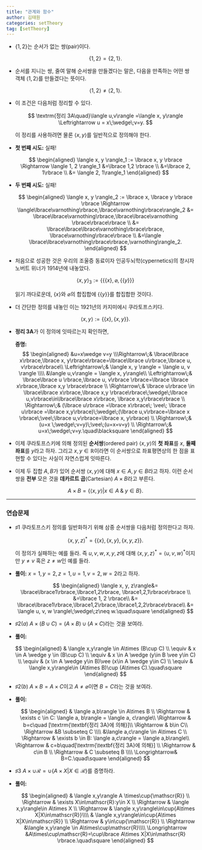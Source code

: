 ```yaml
---
title: "관계와 함수"
author: 김태원
categories: setTheory
tag: [setTheory]
---
```


- $\lbrace 1, 2 \rbrace$는 순서가 없는 쌍(pair)이다.
    
    $$
    \lbrace 1, 2 \rbrace = \lbrace 2, 1 \rbrace.
    $$
- 순서를 지니는 쌍, 줄여 말해 순서쌍을 만들겠다는 말은, 다음을 만족하는 
어떤 쌍 객체 $\langle 1, 2 \rangle$를 만들겠다는 뜻이다. 

    $$
    \langle 1, 2 \rangle \neq \langle 2, 1 \rangle.
    $$
- 이 조건은 다음처럼 정리할 수 있다.

    $$
    \textrm{정리 3A\quad}\langle u,v\rangle =\langle x, y\rangle \Leftrightarrow
    u = x\;\wedge\;v=y.
    $$

    이 정리를 사용하려면 물론 $\langle x, y\rangle$를 일반적으로 정의해야 한다.

- **첫 번째 시도:** 실패!

    $$
    \begin{aligned}
    \langle x, y \rangle_1 := \lbrace x, y \rbrace \Rightarrow
    \langle 1, 2 \rangle_1 &=\lbrace 1,2 \rbrace \\
                            &=\lbrace 2, 1\rbrace \\
                            &= \langle 2, 1\rangle_1
    \end{aligned}
    $$
- **두 번째 시도:** 실패!
    
    $$
    \begin{aligned}
    \langle x, y \rangle_2 := \lbrace x, \lbrace y \rbrace \rbrace \Rightarrow
    \langle\lbrace\varnothing\rbrace,\lbrace\varnothing\rbrace\rangle_2 &=
    \lbrace\lbrace\varnothing\rbrace,\lbrace\lbrace\varnothing
    \rbrace\rbrace\rbrace \\
        &= \lbrace\lbrace\lbrace\varnothing\rbrace\rbrace,
    \lbrace\varnothing\rbrace\rbrace \\
        &=\langle \lbrace\lbrace\varnothing\rbrace\rbrace,\varnothing\rangle_2.
    \end{aligned}
    $$
- 처음으로 성공한 것은 우리의 조울증 동료이자 인공두뇌학(cypernetics)의 창시자
노버트 위너가 1914년에 내놓았다.

    $$
    \langle x,y \rangle_3 := \lbrace\lbrace\lbrace x\rbrace,\varnothing,
    \lbrace\lbrace y \rbrace\rbrace\rbrace
    $$

    읽기 까다로운데, $\lbrace x \rbrace$와 $\varnothing$의 합집합에 
    $\lbrace\lbrace y\rbrace\rbrace$를 합집합한 것이다. 
- 더 간단한 정의를 내놓인 이는 1921년의 카지미에시 쿠라토프스키다. 

    $$
    \langle x, y \rangle := \lbrace\lbrace x \rbrace, \lbrace x,y\rbrace\rbrace.
    $$
- **정리 3A**가 이 정의에 잇따르는지 확인하면, 

    **증명:** 
    $$
    \begin{aligned}
    &u=x\wedge v=y \\\Rightarrow\;& \lbrace\lbrace x\rbrace,\lbrace x,
    y\rbrace\rbrace=\lbrace\lbrace u\rbrace,\lbrace u, v\rbrace\rbrace\\
     \Leftrightarrow\;& \langle x, y \rangle = \langle u, v \rangle \\\\
     &\langle u,v\rangle = \langle x, y\rangle\\
     \Leftrightarrow\;& \lbrace\lbrace u \rbrace,\lbrace u, v\rbrace
     \rbrace=\lbrace \lbrace x\rbrace,\lbrace x,y
     \rbrace\rbrace \\
         \Rightarrow\;& \lbrace u\rbrace \in \lbrace\lbrace x\rbrace,\lbrace x,y
         \rbrace\rbrace\;\wedge\;\lbrace u,v\rbrace\in\lbrace\lbrace x\rbrace,
         \lbrace x,y\rbrace\rbrace \\
             \Rightarrow\;& (\lbrace u\rbrace =\lbrace x\rbrace\; \vee\;
    \lbrace u\rbrace =\lbrace x,y\rbrace)\;\wedge\;(\lbrace u,v\rbrace=\lbrace x
        \rbrace\;\vee\;\lbrace u,v\rbrace=\lbrace x, y\rbrace) \\
        \Rightarrow\;&(u=x \;\wedge\;v=y)\;\vee\;(u=x=v=y) \\
        \Rightarrow\;& u=x\;\wedge\;v=y.\quad\blacksquare
    \end{aligned}
    $$

- 이제 쿠라토프스키에 의해 정의된 **순서쌍**(ordered pair) 
    $\langle x,y \rangle$의 **첫 좌표**를 $x$, **둘째 좌표**를 $y$라고 하자. 
    그리고 $x,y\in\mathbb{R}$이라면 이 순서쌍으로 좌표평면상의 한 점을
    표현할 수 있다는 사실이 자연스럽게 잇따른다.
- 이제 두 집합 $A, B$가 있어 순서쌍 $\langle x,y \rangle$에 대해 $x\in A,
    y\in B$라고 하자. 이런 순서쌍을 **전부** 모은 것을 **데카르트 곱**(Cartesian)
    $A\times B$라고 부른다. 

    $$
    A\times B=\lbrace\langle x,y\rangle|x\in A \;\&\;y\in B\rbrace.
    $$

---

### 연습문제 

- $\sharp1$ 쿠라토프스키 정의를 일반화하기 위해
    삼중 순서쌍을 다음처럼 정의한다고 하자. 
    
    $$
    \langle x,y,z\rangle^*=\lbrace\lbrace x\rbrace,\lbrace x,y\rbrace,
    \lbrace x,y,z\rbrace\rbrace.
    $$

    이 정의가 실패하는 예를 들라. 즉 $u,v,w,x,y,z$에 대해 $\langle x,y,z\rangle^*
    =\langle u,v,w\rangle^*$이지만 $y\neq v$ 혹은 $z\neq w$인 예를 들라.
- **풀이:** $x=1,y=2,z=1,u=1, v=2, w=2$라고 하자. 

    $$
    \begin{aligned}
    \langle x, y, z\rangle&= \lbrace\lbrace1\rbrace,\lbrace1,2\rbrace,
    \lbrace1,2,1\rbrace\rbrace \\
        &=\lbrace 1, 2 \rbrace\\
        &= \lbrace\lbrace1\rbrace,\lbrace1,2\rbrace,\lbrace1,2,2\rbrace\rbrace\\
           &= \langle u, v, w \rangle\;\wedge\;z\neq w.\quad\square
    \end{aligned}
    $$

- $\sharp2(a)$ $A\times(B\cup C)=(A\times B)\cup(A\times C)$라는 것을 보여라.
- **풀이:**

    $$
    \begin{aligned}
    & \langle x,y\rangle \in A\times (B\cup C) \\
        \equiv & x \in A \wedge y \in (B\cup C) \\
        \equiv & x \in A \wedge (y\in B \vee y\in C) \\
        \equiv & (x \in A \wedge y\in B)\vee (x\in A \wedge y\in C) \\
        \equiv & \langle x,y\rangle\in (A\times B)\cup (A\times C).\quad\square
    \end{aligned}
    $$
- $\sharp2(b)$ $A\times B = A\times C$이고 $A\neq\varnothing$이면 $B=C$라는 것을 
보여라.
- **풀이:**

    $$
    \begin{aligned}
    & \langle a,b\rangle \in A\times B \\
    \Rightarrow & \exists c \in C: \langle a, b\rangle = \langle a, c\rangle\\
    \Rightarrow & b=c\quad [\textrm{\textbf{정리 3A}에 의해}]\\
    \Rightarrow & b\in C\\
    \Rightarrow &B \subseteq C \\\\
    &\langle a,c\rangle \in A\times C \\
    \Rightarrow & \exists b \in B: \langle a,c\rangle = \langle a,b\rangle\\
    \Rightarrow & c=b\quad[\textrm{\textbf{정리 3A}에 의해}] \\
    \Rightarrow & c\in B \\
    \Rightarrow & C \subseteq B \\\\
    \Longrightarrow& B=C.\quad\square
    \end{aligned}
    $$

- $\sharp 3$ $A\times \cup{\mathscr{R}}=\cup\lbrace A\times X|X\in\mathscr{R}\rbrace$를 증명하라. 
- **풀이:** 

    $$
    \begin{aligned}
    & \langle x,y\rangle A \times\cup{\mathscr{R}} \\
    \Rightarrow & \exists X\in\mathscr{R}:y\in X \\
    \Rightarrow & \langle x,y\rangle\in A\times X \\
    \Rightarrow & \langle x,y\rangle\in\cup{A\times X|X\in\mathscr{R}}\\\\
    & \langle x,y\rangle\in\cup{A\times X|X\in\mathscr{R}} \\
        \Rightarrow & y\in\cup{\mathscr{R}} \\
        \Rightarrow &\langle x,y\rangle \in A\times\cup\mathscr{R}\\\\
    \Longrightarrow &A\times\cup\mathscr{R}=\cup\lbrace A\times X|X\in\mathscr{R}
    \rbrace.\quad\square
    \end{aligned}
    $$
